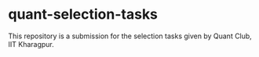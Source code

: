 # quant-selection-tasks
 This repository is a submission for the selection tasks given by Quant Club, IIT Kharagpur. 
